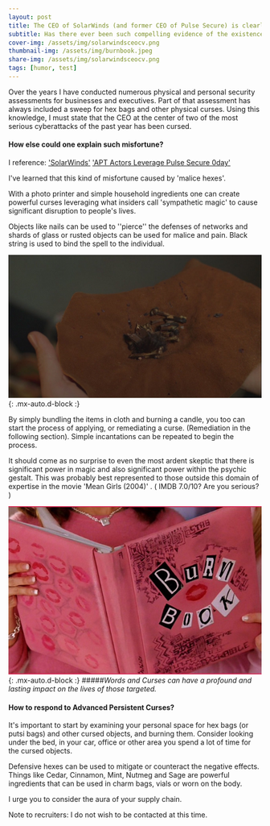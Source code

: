 ```yaml
---
layout: post
title: The CEO of SolarWinds (and former CEO of Pulse Secure) is clearly a victim of witchcraft.
subtitle: Has there ever been such compelling evidence of the existence of magic?
cover-img: /assets/img/solarwindsceocv.png
thumbnail-img: /assets/img/burnbook.jpeg
share-img: /assets/img/solarwindsceocv.png
tags: [humor, test]
---
```


Over the years I have conducted numerous physical and personal security assessments for businesses and executives. Part of that assessment has always included a sweep for hex bags and other physical curses. Using this knowledge, I must state that the CEO at the center of two of the most serious cyberattacks of the past year has been cursed.

#### How else could one explain such misfortune?
I reference:
['SolarWinds'](https://en.wikipedia.org/wiki/2020_United_States_federal_government_data_breach)
['APT Actors Leverage Pulse Secure 0day'](https://www.fireeye.com/blog/threat-research/2021/04/suspected-apt-actors-leverage-bypass-techniques-pulse-secure-zero-day.html)

I've learned that this kind of misfortune caused by 'malice hexes'.

With a photo printer and simple household ingredients one can create powerful curses leveraging what insiders call 'sympathetic magic' to cause significant disruption to people's lives.

Objects like nails can be used to ''pierce'' the defenses of networks and shards of glass or rusted objects can be used for malice and pain. Black string is used to bind the spell to the individual.

![Hex Bags](/assets/img/hexbag.jpeg){: .mx-auto.d-block :}


By simply bundling the items in cloth and burning a candle, you too can start the process of applying, or remediating a curse. (Remediation in the following section). Simple incantations can be repeated to begin the process.

It should come as no surprise to even the most ardent skeptic that there is significant power in magic and also significant power within the psychic gestalt. This was probably best represented to those outside this domain of expertise in the movie 'Mean Girls (2004)' . ( IMDB 7.0/10? Are you serious? )

![Burn Book](/assets/img/burnbook.jpeg){: .mx-auto.d-block :}
#####_Words and Curses can have a profound and lasting impact on the lives of those targeted._

#### How to respond to Advanced Persistent Curses?

It's important to start by examining your personal space for hex bags (or putsi bags) and other cursed objects, and burning them. Consider looking under the bed, in your car, office or other area you spend a lot of time for the cursed objects.

Defensive hexes can be used to mitigate or counteract the negative effects. Things like Cedar, Cinnamon, Mint, Nutmeg and Sage are powerful ingredients that can be used in charm bags, vials or worn on the body.

I urge you to consider the aura of your supply chain.

Note to recruiters: I do not wish to be contacted at this time.
